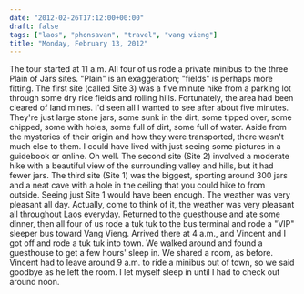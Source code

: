 ```yaml
---
date: "2012-02-26T17:12:00+00:00"
draft: false
tags: ["laos", "phonsavan", "travel", "vang vieng"]
title: "Monday, February 13, 2012"
---
```

The tour started at 11 a.m. All four of us rode a private minibus to the three Plain of Jars sites. "Plain" is an exaggeration; "fields" is perhaps more fitting. The first site (called Site 3) was a five minute hike from a parking lot through some dry rice fields and rolling hills. Fortunately, the area had been cleared of land mines. I'd seen all I wanted to see after about five minutes. They're just large stone jars, some sunk in the dirt, some tipped over, some chipped, some with holes, some full of dirt, some full of water. Aside from the mysteries of their origin and how they were transported, there wasn't much else to them. I could have lived with just seeing some pictures in a guidebook or online. Oh well. The second site (Site 2) involved a moderate hike with a beautiful view of the surrounding valley and hills, but it had fewer jars. The third site (Site 1) was the biggest, sporting around 300 jars and a neat cave with a hole in the ceiling that you could hike to from outside. Seeing just Site 1 would have been enough. The weather was very pleasant all day. Actually, come to think of it, the weather was very pleasant all throughout Laos everyday. Returned to the guesthouse and ate some dinner, then all four of us rode a tuk tuk to the bus terminal and rode a "VIP" sleeper bus toward Vang Vieng. Arrived there at 4 a.m., and Vincent and I got off and rode a tuk tuk into town. We walked around and found a guesthouse to get a few hours' sleep in. We shared a room, as before. Vincent had to leave around 9 a.m. to ride a minibus out of town, so we said goodbye as he left the room. I let myself sleep in until I had to check out around noon.

